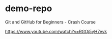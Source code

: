 # demo-repo 

Git and GitHub for Beginners - Crash Course

https://www.youtube.com/watch?v=RGOj5yH7evk
